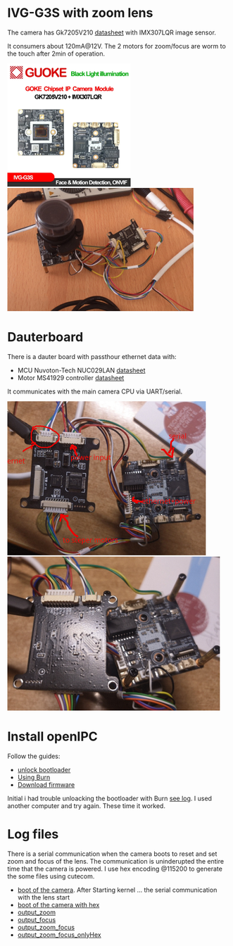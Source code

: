 

# IVG-G3S  with zoom lens

The camera has Gk7205V210 [datasheet](./datasheets/GK7205V210_Datasheet.pdf) with IMX307LQR image sensor. 

It consumers about 120mA@12V. The 2 motors for zoom/focus are worm to the touch after 2min of operation.


<img src="./images/aliexpres/1.jpg" height="280">

<img src="./images/camera_dauterboard.jpg" height="280">

# Dauterboard
There is a dauter board  with passthour ethernet data with:
- MCU Nuvoton-Tech NUC029LAN [datasheet](./datasheets/Nuvoton-Tech-NUC029LAN_C94618.pdf)
- Motor MS41929 controller [datasheet](./datasheets/MS41929.pdf)

It communicates with the main camera CPU via UART/serial.

<img src="./images/dauterboard_pcb_frond.jpg" height="350">
<img src="./images/dauterboard_pcb_back.jpg" height="350">


# Install openIPC
Follow the guides:
- [unlock bootloader](https://github.com/OpenIPC/burn?tab=readme-ov-file#unlock-flash-on-gk7205v200-and-gk7205v210)
- [Using Burn](https://github.com/OpenIPC/wiki/blob/66554dc46bb611f89616acabba3bf50bfe9788dd/en/burn-example.md)
- [Download firmware](https://openipc.org/cameras/vendors/goke/socs/gk7205v210)

Initial i had trouble unloacking the bootloader with Burn [see log](./logs/problem_burn.log). I used another computer and try again. These time it worked.


# Log files
There is a serial communication when the camera boots to reset and set zoom and focus of the lens.
The communication is uninderupted the entire time that the camera is powered.
I use hex encoding @115200 to generate the some files using cutecom.

- [boot of the camera](./logs/bootOutput.log). After Starting kernel ... the serial communication with the lens start
- [boot of the camera with hex](./logs/bootOutput_hex.log)
- [output_zoom](./logs/output_zoom.log)
- [output_focus](./logs/output_focus.log)
- [output_zoom_focus](./output_zoom_focus.log)
- [output_zoom_focus_onlyHex](./logs/output_zoom_focus_onlyHex.log)
